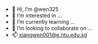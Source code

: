 - 👋 Hi, I’m @wen325
- 👀 I’m interested in ...
- 🌱 I’m currently learning ...
- 💞️ I’m looking to collaborate on ...
- 📫 xiangwen001@e.ntu.edu.sg

<!---
wen325/wen325 is a ✨ special ✨ repository because its `README.md` (this file) appears on your GitHub profile.
You can click the Preview link to take a look at your changes.
--->
